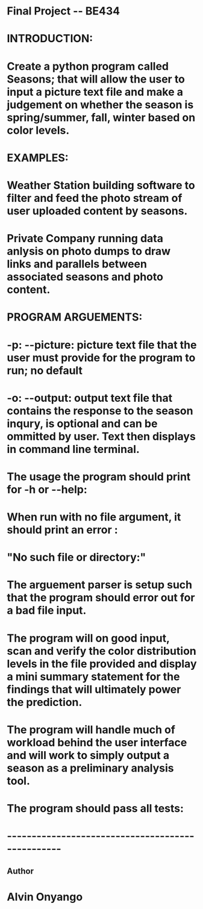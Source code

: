 # Final Project -- BE434 

# INTRODUCTION: 
# Create a python program called Seasons; that will allow the user to input a picture text file and make a judgement on whether the season is spring/summer, fall, winter based on color levels. 

# EXAMPLES: 
# Weather Station building software to filter and feed the photo stream of user uploaded content by seasons. 
# Private Company running data anlysis on photo dumps to draw links and parallels between associated seasons and photo content. 

# PROGRAM ARGUEMENTS: 
# -p: --picture: picture text file that the user must provide for the program to run; no default 
# -o: --output: output text file that contains the response to the season inqury, is optional and can be ommitted by user. Text then displays in command line terminal. 

# The usage the program should print for -h or --help:
<!-- 
$ ./seasons.py -h
usage: seasons.py [-h] [p] [-o file]

Seasons

optional arguments:
  -h, --help       show this help message and exit
  -o file, --output file  File (default: None) -->


# When run with no file argument, it should print an error :
# "No such file or directory:"
# The arguement parser is setup such that the program should error out for a bad file input.
# The program will on good input, scan and verify the color distribution levels in the file provided and display a mini summary statement for the findings that will ultimately power the prediction.
# The program will handle much of workload behind the user interface and will work to simply output a season as a preliminary analysis tool. 


# The program should pass all tests:
<!-- $ make test
pytest -xv test.py
============================= test session starts ==============================
...
collected 5 items

test.py::test_exists PASSED                                              [  25%]
test.py::test_usage PASSED                                               [ 50%]
test.py::test_no_input PASSED                                            [ 75%] -->
<!-- test.py::test_outputval PASSED                                           [ 100%] -->
# -------------------------------------------------
## Author 
# Alvin Onyango 